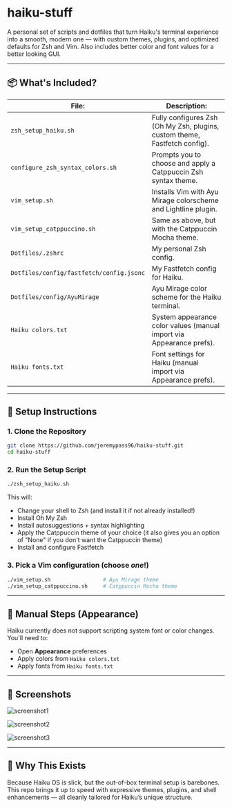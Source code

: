 # haiku-stuff

A personal set of scripts and dotfiles that turn Haiku's terminal experience into a smooth, modern one — with custom themes, plugins, and optimized defaults for Zsh and Vim. Also includes better color and font values for a better looking GUI.

---

## 📦 What's Included?

| File:                           | Description: |
|---------------------------------|-------------|
| `zsh_setup_haiku.sh`            | Fully configures Zsh (Oh My Zsh, plugins, custom theme, Fastfetch config). |
| `configure_zsh_syntax_colors.sh`| Prompts you to choose and apply a Catppuccin Zsh syntax theme. |
| `vim_setup.sh`                  | Installs Vim with Ayu Mirage colorscheme and Lightline plugin. |
| `vim_setup_catppuccino.sh`      | Same as above, but with the Catppuccin Mocha theme. |
| `Dotfiles/.zshrc`               | My personal Zsh config. |
| `Dotfiles/config/fastfetch/config.jsonc` | My Fastfetch config for Haiku. |
| `Dotfiles/config/AyuMirage`     | Ayu Mirage color scheme for the Haiku terminal. |
| `Haiku colors.txt`              | System appearance color values (manual import via Appearance prefs). |
| `Haiku fonts.txt`               | Font settings for Haiku (manual import via Appearance prefs). |

---

## 🚀 Setup Instructions

### 1. Clone the Repository

```bash
git clone https://github.com/jeremypass96/haiku-stuff.git
cd haiku-stuff
```

### 2. Run the Setup Script

```bash
./zsh_setup_haiku.sh
```

This will:
- Change your shell to Zsh (and install it if not already installed!)
- Install Oh My Zsh
- Install autosuggestions + syntax highlighting
- Apply the Catppuccin theme of your choice (it also gives you an option of "None" if you don't want the Catppuccin theme)
- Install and configure Fastfetch

### 3. Pick a Vim configuration (choose *one*!)

```bash
./vim_setup.sh                 # Ayu Mirage theme
./vim_setup_catppuccino.sh     # Catppuccin Mocha theme
```

---

## 🎨 Manual Steps (Appearance)

Haiku currently does not support scripting system font or color changes. You'll need to:

- Open **Appearance** preferences
- Apply colors from `Haiku colors.txt`
- Apply fonts from `Haiku fonts.txt`

---

## 📸 Screenshots

![screenshot1](https://github.com/user-attachments/assets/2ccb55c4-e79a-40fb-a5c0-b918100dd887)

![screenshot2](https://github.com/user-attachments/assets/b5daa57b-4007-4633-b877-2cdc7de897a4)

![screenshot3](https://github.com/user-attachments/assets/80b21dd4-03da-4907-92a8-402dd26b7137)

---

## 🧠 Why This Exists

Because Haiku OS is slick, but the out-of-box terminal setup is barebones. This repo brings it up to speed with expressive themes, plugins, and shell enhancements — all cleanly tailored for Haiku’s unique structure.
